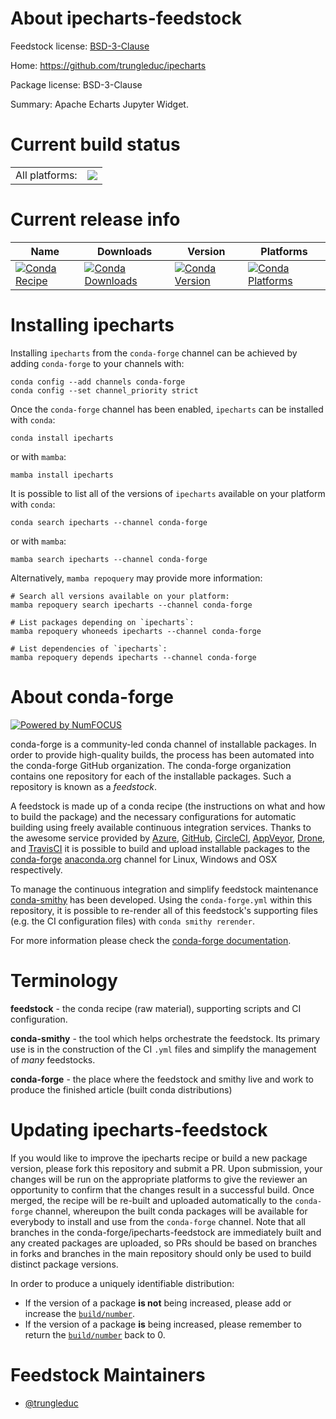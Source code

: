 About ipecharts-feedstock
=========================

Feedstock license: [BSD-3-Clause](https://github.com/conda-forge/ipecharts-feedstock/blob/main/LICENSE.txt)

Home: https://github.com/trungleduc/ipecharts

Package license: BSD-3-Clause

Summary: Apache Echarts Jupyter Widget.

Current build status
====================


<table><tr><td>All platforms:</td>
    <td>
      <a href="https://dev.azure.com/conda-forge/feedstock-builds/_build/latest?definitionId=22624&branchName=main">
        <img src="https://dev.azure.com/conda-forge/feedstock-builds/_apis/build/status/ipecharts-feedstock?branchName=main">
      </a>
    </td>
  </tr>
</table>

Current release info
====================

| Name | Downloads | Version | Platforms |
| --- | --- | --- | --- |
| [![Conda Recipe](https://img.shields.io/badge/recipe-ipecharts-green.svg)](https://anaconda.org/conda-forge/ipecharts) | [![Conda Downloads](https://img.shields.io/conda/dn/conda-forge/ipecharts.svg)](https://anaconda.org/conda-forge/ipecharts) | [![Conda Version](https://img.shields.io/conda/vn/conda-forge/ipecharts.svg)](https://anaconda.org/conda-forge/ipecharts) | [![Conda Platforms](https://img.shields.io/conda/pn/conda-forge/ipecharts.svg)](https://anaconda.org/conda-forge/ipecharts) |

Installing ipecharts
====================

Installing `ipecharts` from the `conda-forge` channel can be achieved by adding `conda-forge` to your channels with:

```
conda config --add channels conda-forge
conda config --set channel_priority strict
```

Once the `conda-forge` channel has been enabled, `ipecharts` can be installed with `conda`:

```
conda install ipecharts
```

or with `mamba`:

```
mamba install ipecharts
```

It is possible to list all of the versions of `ipecharts` available on your platform with `conda`:

```
conda search ipecharts --channel conda-forge
```

or with `mamba`:

```
mamba search ipecharts --channel conda-forge
```

Alternatively, `mamba repoquery` may provide more information:

```
# Search all versions available on your platform:
mamba repoquery search ipecharts --channel conda-forge

# List packages depending on `ipecharts`:
mamba repoquery whoneeds ipecharts --channel conda-forge

# List dependencies of `ipecharts`:
mamba repoquery depends ipecharts --channel conda-forge
```


About conda-forge
=================

[![Powered by
NumFOCUS](https://img.shields.io/badge/powered%20by-NumFOCUS-orange.svg?style=flat&colorA=E1523D&colorB=007D8A)](https://numfocus.org)

conda-forge is a community-led conda channel of installable packages.
In order to provide high-quality builds, the process has been automated into the
conda-forge GitHub organization. The conda-forge organization contains one repository
for each of the installable packages. Such a repository is known as a *feedstock*.

A feedstock is made up of a conda recipe (the instructions on what and how to build
the package) and the necessary configurations for automatic building using freely
available continuous integration services. Thanks to the awesome service provided by
[Azure](https://azure.microsoft.com/en-us/services/devops/), [GitHub](https://github.com/),
[CircleCI](https://circleci.com/), [AppVeyor](https://www.appveyor.com/),
[Drone](https://cloud.drone.io/welcome), and [TravisCI](https://travis-ci.com/)
it is possible to build and upload installable packages to the
[conda-forge](https://anaconda.org/conda-forge) [anaconda.org](https://anaconda.org/)
channel for Linux, Windows and OSX respectively.

To manage the continuous integration and simplify feedstock maintenance
[conda-smithy](https://github.com/conda-forge/conda-smithy) has been developed.
Using the ``conda-forge.yml`` within this repository, it is possible to re-render all of
this feedstock's supporting files (e.g. the CI configuration files) with ``conda smithy rerender``.

For more information please check the [conda-forge documentation](https://conda-forge.org/docs/).

Terminology
===========

**feedstock** - the conda recipe (raw material), supporting scripts and CI configuration.

**conda-smithy** - the tool which helps orchestrate the feedstock.
                   Its primary use is in the construction of the CI ``.yml`` files
                   and simplify the management of *many* feedstocks.

**conda-forge** - the place where the feedstock and smithy live and work to
                  produce the finished article (built conda distributions)


Updating ipecharts-feedstock
============================

If you would like to improve the ipecharts recipe or build a new
package version, please fork this repository and submit a PR. Upon submission,
your changes will be run on the appropriate platforms to give the reviewer an
opportunity to confirm that the changes result in a successful build. Once
merged, the recipe will be re-built and uploaded automatically to the
`conda-forge` channel, whereupon the built conda packages will be available for
everybody to install and use from the `conda-forge` channel.
Note that all branches in the conda-forge/ipecharts-feedstock are
immediately built and any created packages are uploaded, so PRs should be based
on branches in forks and branches in the main repository should only be used to
build distinct package versions.

In order to produce a uniquely identifiable distribution:
 * If the version of a package **is not** being increased, please add or increase
   the [``build/number``](https://docs.conda.io/projects/conda-build/en/latest/resources/define-metadata.html#build-number-and-string).
 * If the version of a package **is** being increased, please remember to return
   the [``build/number``](https://docs.conda.io/projects/conda-build/en/latest/resources/define-metadata.html#build-number-and-string)
   back to 0.

Feedstock Maintainers
=====================

* [@trungleduc](https://github.com/trungleduc/)

